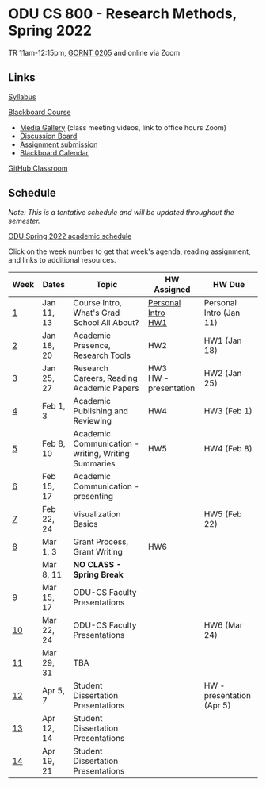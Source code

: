 # ODU CS 800 - Research Methods, Spring 2022

TR 11am-12:15pm, [GORNT 0205](https://clt.odu.edu/directions-to-gornto) and online via Zoom 

## Links

[Syllabus](syllabus.md)

[Blackboard Course](https://www.blackboard.odu.edu/ultra/courses/_394465_1/cl/outline)
* [Media Gallery](https://www.blackboard.odu.edu/webapps/blackboard/content/launchLink.jsp?course_id=_394465_1&tool_id=_5549_1&tool_type=TOOL&mode=cpview&mode=reset) (class meeting videos, link to office hours Zoom)
* [Discussion Board](https://www.blackboard.odu.edu/webapps/blackboard/content/launchLink.jsp?course_id=_394465_1&tool_id=_2588_1&tool_type=TOOL&mode=cpview&mode=reset)
* [Assignment submission](https://www.blackboard.odu.edu/webapps/blackboard/content/listContentEditable.jsp?content_id=_10420859_1&course_id=_394465_1&mode=reset)
* [Blackboard Calendar](https://www.blackboard.odu.edu/webapps/blackboard/content/launchLink.jsp?course_id=_394465_1&tool_id=_152_1&tool_type=TOOL&mode=cpview&mode=reset)

[GitHub Classroom](https://classroom.github.com/classrooms/58780854-odu-cs-800-research-methods-spring-2022)

## Schedule

*Note: This is a tentative schedule and will be updated throughout the semester.*

[ODU Spring 2022 academic schedule](https://www.odu.edu/academics/calendar/spring)

Click on the week number to get that week's agenda, reading assignment, and links to additional resources.

|Week |Dates|Topic|HW Assigned|HW Due|
|---|---|---|---|---|
|[1](agenda.md#week-1)|	Jan 11, 13|	Course Intro, What's Grad School All About? | [Personal Intro](https://www.blackboard.odu.edu/webapps/discussionboard/do/forum?action=list_threads&course_id=_394465_1&nav=discussion_board_entry&conf_id=_457421_1&forum_id=_495768_1)<br/>[HW1](HW1.md) | Personal Intro (Jan 11) |
|[2](agenda.md#week-2)|	Jan 18, 20|	Academic Presence, Research Tools | HW2 | HW1 (Jan 18) |
|[3](agenda.md#week-3)|	Jan 25, 27|	Research Careers, Reading Academic Papers | HW3<br/>HW - presentation | HW2 (Jan 25) | 
|[4](agenda.md#week-4)|	Feb 1, 3| Academic Publishing and Reviewing | HW4 | HW3 (Feb 1) |
|[5](agenda.md#week-5)|	Feb 8, 10| Academic Communication - writing, Writing Summaries | HW5 | HW4 (Feb 8) |
|[6](agenda.md#week-6)|	Feb 15, 17|	Academic Communication - presenting |  | |
|[7](agenda.md#week-7)|	Feb 22, 24|	Visualization Basics |  | HW5 (Feb 22) | 
|[8](agenda.md#week-8)|	Mar 1, 3|	Grant Process, Grant Writing | HW6 | |
||	Mar 8, 11|	**NO CLASS - Spring Break** | 
|[9](agenda.md#week-9)|	Mar 15, 17|	ODU-CS Faculty Presentations | | |
|[10](agenda.md#week-10)| Mar 22, 24|	ODU-CS Faculty Presentations | | HW6 (Mar 24) |
|[11](agenda.md#week-11)| Mar 29, 31|	TBA | | | 
|[12](agenda.md#week-12)| Apr 5, 7|	Student Dissertation Presentations | | HW - presentation (Apr 5)|
|[13](agenda.md#week-13)| Apr 12, 14|	Student Dissertation Presentations | | |
|[14](agenda.md#week-14)| Apr 19, 21|	Student Dissertation Presentations | | |
